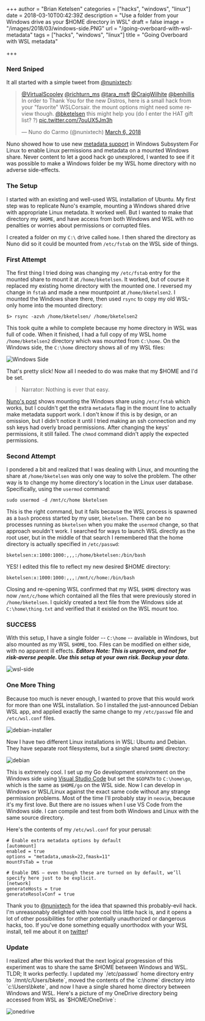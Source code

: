 +++
author = "Brian Ketelsen"
categories = ["hacks", "windows", "linux"]
date = 2018-03-10T00:42:39Z
description = "Use a folder from your Windows drive as your $HOME directory in WSL"
draft = false
image = "/images/2018/03/windows-side.PNG"
url = "/going-overboard-with-wsl-metadata"
tags = ["hacks", "windows", "linux"]
title = "Going Overboard with WSL metadata"

+++

### Nerd Sniped
It all started with a simple tweet from [@nunixtech](https://twitter.com/nunixtech):

<blockquote class="twitter-tweet" data-lang="en"><p lang="en" dir="ltr"><a href="https://twitter.com/VirtualScooley?ref_src=twsrc%5Etfw">@VirtualScooley</a> <a href="https://twitter.com/richturn_ms?ref_src=twsrc%5Etfw">@richturn_ms</a> <a href="https://twitter.com/tara_msft?ref_src=twsrc%5Etfw">@tara_msft</a> <a href="https://twitter.com/CraigWilhite?ref_src=twsrc%5Etfw">@CraigWilhite</a> <a href="https://twitter.com/benhillis?ref_src=twsrc%5Etfw">@benhillis</a> In order to Thank You for the new Distros, here is a small hack from your &quot;favorite&quot; WSLCorsair. the mount options might need some review though. <a href="https://twitter.com/bketelsen?ref_src=twsrc%5Etfw">@bketelsen</a> this might help you (do I enter the HAT gift list? ?) <a href="https://t.co/7ouUX5Jm3h">pic.twitter.com/7ouUX5Jm3h</a></p>&mdash; Nuno do Carmo (@nunixtech) <a href="https://twitter.com/nunixtech/status/971145708018466816?ref_src=twsrc%5Etfw">March 6, 2018</a></blockquote>

Nuno showed how to use new [metadata support](https://cda.ms/hs) in Windows Subsystem For Linux to enable Linux permissions and metadata on a mounted Windows share.  Never content to let a good hack go unexplored, I wanted to see if it was possible to make a Windows folder be my WSL home directory with no adverse side-effects.

### The Setup
I started with an existing and well-used WSL installation of Ubuntu.  My first step was to replicate Nuno's example, mounting a Windows shared drive with appropriate Linux metadata.  It worked well. But I wanted to make that directory my `$HOME`, and have access from both Windows and WSL with no penalties or worries about permissions or corrupted files.

I created a folder on my `C:\` drive called `home`.  I then shared the directory as Nuno did so it could be mounted from `/etc/fstab` on the WSL side of things.

### First Attempt
The first thing I tried doing was changing my `/etc/fstab` entry for the mounted share to mount it at `/home/bketelsen`.  It worked, but of course it replaced my existing home directory with the mounted one.  I reversed my change in `fstab` and made a new mountpoint at `/home/bketelsen2`.  I mounted the Windows share there, then used `rsync` to copy my old WSL-only home into the mounted directory:
```
$> rsync -azvh /home/bketelsen/ /home/bketelsen2
```
This took quite a while to complete because my home directory in WSL was full of code.  When it finished, I had a full copy of my WSL home `/home/bketelsen2` directory which was mounted from `C:\home`.  On the Windows side, the `C:\home` directory shows all of my WSL files:

![Windows Side](/images/2018/03/windows-side-1.PNG)

That's pretty slick!  Now all I needed to do was make that my $HOME and I'd be set. 

> Narrator: Nothing is ever that easy.

[Nuno's post](http://wslcorsair.blogspot.ch/2018/03/wsl-one-home-to-host-them-all.html) shows mounting the Windows share using `/etc/fstab` which works, but I couldn't get the extra `metadata` flag in the mount line to actually make metadata support work. I don't know if this is by design, or an omission, but I didn't notice it until I tried making an ssh connection and my ssh keys had overly broad permissions.  After changing the keys' permissions, it still failed.  The `chmod` command didn't apply the expected permissions.

### Second Attempt
I pondered a bit and realized that I was dealing with Linux, and mounting the share at `/home/bketelsen` was only one way to solve the problem.  The other way is to change my home directory's location in the Linux user database.  Specifically, using the `usermod` command:

```
sudo usermod -d /mnt/c/home bketelsen
```

This is the right command, but it fails because the WSL process is spawned as a `bash` process started by my user, `bketelsen`.  There can be no processes running as `bketelsen` when you make the `usermod` change, so that approach wouldn't work.  I searched for ways to launch WSL directly as the root user, but in the middle of that search I remembered that the home directory is actually specified in `/etc/passwd`:
```
bketelsen:x:1000:1000:,,,:/home/bketelsen:/bin/bash
```
YES!  I edited this file to reflect my new desired $HOME directory:
```
bketelsen:x:1000:1000:,,,:/mnt/c/home:/bin/bash
```
Closing and re-opening WSL confirmed that my WSL `$HOME` directory was now `/mnt/c/home` which contained all the files that were previously stored in `/home/bketelsen`.  I quickly created a text file from the Windows side at `C:\home\thing.txt` and verified that it existed on the WSL mount too.

### SUCCESS
With this setup, I have a single folder -- `C:\home` -- available in Windows, but also mounted as my WSL `$HOME`, too.  Files can be modified on either side, with no apparent ill effects. ***Editors Note: This is unproven, and not for risk-averse people.  Use this setup at your own risk.  Backup your data.*** 

![wsl-side](/images/2018/03/wsl-side.PNG)
### One More Thing
Because too much is never enough, I wanted to prove that this would work for more than one WSL installation.  So I installed the just-announced Debian WSL app, and applied exactly the same change to my `/etc/passwd` file and `/etc/wsl.conf` files.

![debian-installer](/images/2018/03/debian-installer.PNG)

Now I have two different Linux installations in WSL: Ubuntu and Debian.  They have separate root filesystems, but a single shared `$HOME` directory:

![debian](/images/2018/03/debian.PNG)

This is extremely cool.  I set up my Go development environment on the Windows side using [Visual Studio Code](https://cda.ms/ht) but set the `$GOPATH` to `C:\home\go`, which is the same as `$HOME/go` on the WSL side.  Now I can develop in Windows or WSL/Linux against the exact same code without any strange permission problems.  Most of the time I'll probably stay in `neovim`, because it's my first love.  But there are no issues when I use VS Code from the Windows side.  I can compile and test from both Windows and Linux with the same source directory.  

Here's the contents of my `/etc/wsl.conf` for your perusal:
```
# Enable extra metadata options by default
[automount]
enabled = true
options = "metadata,umask=22,fmask=11"
mountFsTab = true

# Enable DNS – even though these are turned on by default, we’ll specify here just to be explicit.
[network]
generateHosts = true
generateResolvConf = true
```

Thank you to [@nunixtech](https://twitter.com/nunixtech) for the idea that spawned this probably-evil hack. I'm unreasonably delighted with how cool this little hack is, and it opens a lot of other possibilities for other potentially unauthorized or dangerous hacks, too.  If you've done something equally unorthodox with your WSL install, tell me about it on [twitter](https://twitter.com/bketelsen)!

### Update
I realized after this worked that the next logical progression of this experiment was to share the same $HOME between Windows and WSL.  TLDR; It works perfectly.  I updated my `/etc/passwd` home directory entry to `/mnt/c/Users/bkete`, moved the contents of the `c:\home` directory into `c:\Users\bkete`, and now I have a single shared home directory between Windows and WSL.  Here's a picture of my OneDrive directory being accessed from WSL as `$HOME/OneDrive`:

![onedrive](/images/2018/03/onedrive.PNG)

